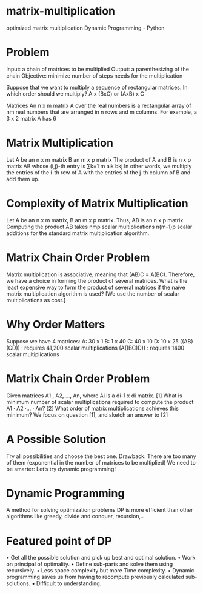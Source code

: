 # matrix-multiplication
optimized matrix multiplication Dynamic Programming - Python

# Problem
Input: a chain of matrices to be multiplied
Output: a parenthesizing of the chain
Objective: minimize number of steps needs for the multiplication

Suppose that we want to multiply a sequence of rectangular matrices. In which order should we multiply?
 A x (BxC) or (AxB) x C

Matrices An n x m matrix A over the real numbers is a rectangular array of nm real numbers that are arranged in n rows and m columns. For example, a 3 x 2 matrix A has 6 

# Matrix Multiplication 
Let A be an n x m matrix B an m x p matrix The product of A and B is n x p matrix AB whose (i,j)-th entry is ∑k=1 m aik bkj In other words, we multiply the entries of the i-th row of A with the entries of the j-th column of B and add them up.

# Complexity of Matrix Multiplication
Let A be an n x m matrix, B an m x p matrix. Thus, AB is an n x p matrix. Computing the product AB takes nmp scalar multiplications n(m-1)p scalar additions for the standard matrix multiplication algorithm.

# Matrix Chain Order Problem
Matrix multiplication is associative, meaning that (AB)C = A(BC). Therefore, we have a choice in forming the product of several matrices. What is the least expensive way to form the product of several matrices if the naïve matrix multiplication algorithm is used? [We use the number of scalar multiplications as cost.]

# Why Order Matters 
Suppose we have 4 matrices: 
A: 30 x 1 
B: 1 x 40 
C: 40 x 10 
D: 10 x 25
 ((AB)(CD)) : requires 41,200 scalar multiplications
 (A((BC)D)) : requires 1400 scalar multiplications

# Matrix Chain Order Problem
Given matrices A1 , A2, …, An, where Ai is a di-1 x di matrix. [1] What is minimum number of scalar multiplications required to compute the product A1 · A2 ·… · An? [2] What order of matrix multiplications achieves this minimum? We focus on question [1], and sketch an answer to [2]

# A Possible Solution
Try all possibilities and choose the best one. Drawback: There are too many of them (exponential in the number of matrices to be multiplied) We need to be smarter: Let’s try dynamic programming!


# Dynamic Programming
A method for solving optimization problems 
DP is more efficient than other algorithms like greedy, divide and conquer, recursion,..

# Featured point of DP
•	Get all the possible solution and pick up best and optimal solution.
•	Work on principal of optimality.
•	Define sub-parts and solve them using recursively.
•	Less space complexity but more Time complexity.
•	Dynamic programming saves us from having to recompute previously calculated sub-solutions.
•	Difficult to understanding.




